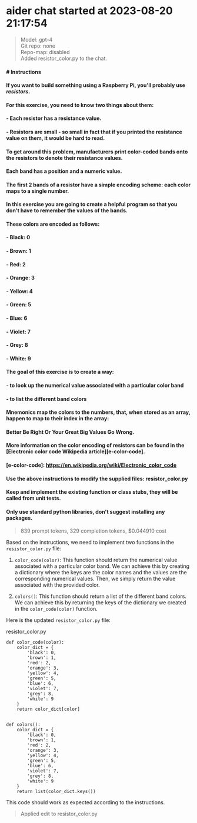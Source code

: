 
# aider chat started at 2023-08-20 21:17:54

> Model: gpt-4  
> Git repo: none  
> Repo-map: disabled  
> Added resistor_color.py to the chat.  

#### # Instructions  
####   
#### If you want to build something using a Raspberry Pi, you'll probably use _resistors_.  
#### For this exercise, you need to know two things about them:  
####   
#### - Each resistor has a resistance value.  
#### - Resistors are small - so small in fact that if you printed the resistance value on them, it would be hard to read.  
####   
#### To get around this problem, manufacturers print color-coded bands onto the resistors to denote their resistance values.  
#### Each band has a position and a numeric value.  
####   
#### The first 2 bands of a resistor have a simple encoding scheme: each color maps to a single number.  
####   
#### In this exercise you are going to create a helpful program so that you don't have to remember the values of the bands.  
####   
#### These colors are encoded as follows:  
####   
#### - Black: 0  
#### - Brown: 1  
#### - Red: 2  
#### - Orange: 3  
#### - Yellow: 4  
#### - Green: 5  
#### - Blue: 6  
#### - Violet: 7  
#### - Grey: 8  
#### - White: 9  
####   
#### The goal of this exercise is to create a way:  
####   
#### - to look up the numerical value associated with a particular color band  
#### - to list the different band colors  
####   
#### Mnemonics map the colors to the numbers, that, when stored as an array, happen to map to their index in the array:  
#### Better Be Right Or Your Great Big Values Go Wrong.  
####   
#### More information on the color encoding of resistors can be found in the [Electronic color code Wikipedia article][e-color-code].  
####   
#### [e-color-code]: https://en.wikipedia.org/wiki/Electronic_color_code  
####   
#### ####  
####   
#### Use the above instructions to modify the supplied files: resistor_color.py  
#### Keep and implement the existing function or class stubs, they will be called from unit tests.  
#### Only use standard python libraries, don't suggest installing any packages.  
> 839 prompt tokens, 329 completion tokens, $0.044910 cost  

Based on the instructions, we need to implement two functions in the `resistor_color.py` file:

1. `color_code(color)`: This function should return the numerical value associated with a particular color band. We can achieve this by creating a dictionary where the keys are the color names and the values are the corresponding numerical values. Then, we simply return the value associated with the provided color.

2. `colors()`: This function should return a list of the different band colors. We can achieve this by returning the keys of the dictionary we created in the `color_code(color)` function.

Here is the updated `resistor_color.py` file:

resistor_color.py
```
def color_code(color):
    color_dict = {
        'black': 0,
        'brown': 1,
        'red': 2,
        'orange': 3,
        'yellow': 4,
        'green': 5,
        'blue': 6,
        'violet': 7,
        'grey': 8,
        'white': 9
    }
    return color_dict[color]


def colors():
    color_dict = {
        'black': 0,
        'brown': 1,
        'red': 2,
        'orange': 3,
        'yellow': 4,
        'green': 5,
        'blue': 6,
        'violet': 7,
        'grey': 8,
        'white': 9
    }
    return list(color_dict.keys())
```
This code should work as expected according to the instructions.

> Applied edit to resistor_color.py  
